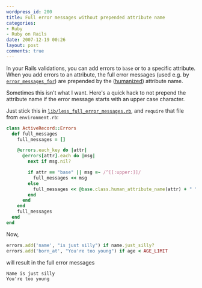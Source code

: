 ```yaml
---
wordpress_id: 200
title: Full error messages without prepended attribute name
categories:
- Ruby
- Ruby on Rails
date: 2007-12-19 00:26
layout: post
comments: true
---
```

In your Rails validations, you can add errors to <code>base</code> or to a specific attribute. When you add errors to an attribute, the full error messages (used e.g. by <code><a href="http://api.rubyonrails.org/classes/ActionView/Helpers/ActiveRecordHelper.html#M001005">error_messages_for</a></code>) are prepended by the (<a href="http://henrik.nyh.se/2007/12/change-displayed-column-name-in-rails-validation-messages">humanized</a>) attribute name.

Sometimes this isn't what I want. Here's a quick hack to not prepend the attribute name if the error message starts with an upper case character.

Just stick this in <code><a href="http://henrik.nyh.se/uploads/less_full_error_messages.rb">lib/less_full_error_messages.rb</a></code>, and <code>require</code> that file from <code>environment.rb</code>:

``` ruby
class ActiveRecord::Errors
  def full_messages
    full_messages = []

    @errors.each_key do |attr|
      @errors[attr].each do |msg|
        next if msg.nil?

        if attr == "base" || msg =~ /^[[:upper:]]/
          full_messages << msg
        else
          full_messages << @base.class.human_attribute_name(attr) + " " + msg
        end
      end
    end
    full_messages
  end
end
```

Now,

``` ruby
errors.add('name', "is just silly") if name.just_silly?
errors.add('born_at', "You're too young") if age < AGE_LIMIT
```

will result in the full error messages

``` text
Name is just silly
You're too young
```
